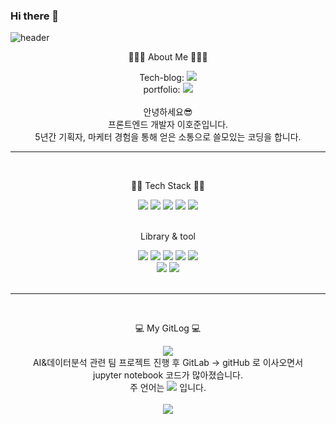 ### Hi there 👋

![header](https://capsule-render.vercel.app/api?type=waving&color=auto&height=300&section=header&text=hojun%20Dev!&fontSize=90)


<div align="center">
<p> 🤸🏽‍♂️ About Me 🤸🏽‍♂️ </p>
Tech-blog: <a href="https://velog.io/@ho2yahh" target="_blank"><img src="https://img.shields.io/badge/Velog-20C997?style=flat&logo=Velog&logoColor=white"/></a>
	<br>
	portfolio: <a href="https://www.notion.so/b79cb7a85b3040fe96036795ed2e1cec" target="_blank"><img src="https://img.shields.io/badge/Notion-000000?style=flat&logo=Notion &logoColor=white" /></a> <br>

  <br/>
  안녕하세요😎<br>
	프론트엔드 개발자 이호준입니다.
<br/>
5년간 기획자, 마케터 경험을 통해 얻은 소통으로 쓸모있는 코딩을 합니다.
<br/>
</div>

---
<br/>

<div align="center">
<p>👩‍💻 Tech Stack 👩‍💻 </p>
<img src="https://img.shields.io/badge/Javascript-F7DF1E?style=flat&logo=Javascript&logoColor=white"/>
	<img src="https://img.shields.io/badge/React-61DAFB?style=flat&logo=React&logoColor=white" />
	<img src="https://img.shields.io/badge/HTML5-E34F26?style=flat&logo=HTML5&logoColor=white" />
	<img src="https://img.shields.io/badge/CSS3-1572B6?style=flat&logo=CSS3&logoColor=white" />
  	<img src="https://img.shields.io/badge/Node.js-339933?style=flat&logo=Node.js&logoColor=white" />
</div>
<br/>
<div align="center">
<p> Library & tool </p>
<img src="https://img.shields.io/badge/Socket.io-010101?style=flat&logo=Socket.io&logoColor=white"/>
	<img src="https://img.shields.io/badge/React Query-FF4154?style=flat&logo=React Query&logoColor=white" />
	<img src="https://img.shields.io/badge/Tailwind CSS-06B6D4?style=flat&logo=Tailwind CSS&logoColor=white" />
	<img src="https://img.shields.io/badge/zustand-1572B6?style=flat&logo=zustand&logoColor=white" />
  	<img src="https://img.shields.io/badge/recoil-339933?style=flat&logo=recoil&logoColor=white" />
    <br/>
      	<img src="https://img.shields.io/badge/GitHub-181717?style=flat&logo=GitHub&logoColor=white" />
          	<img src="https://img.shields.io/badge/Visual Studio Code-007ACC?style=flat&logo=Visual Studio Code&logoColor=white" />
</div>

<br/>

---

<br/>
<div align="center">
<p>💻 My GitLog 💻 </p>
<div align="center">
<img src="https://github-readme-stats.vercel.app/api/top-langs/?username=hozunlee&layout=compact">
<br>
AI&데이터분석 관련 팀 프로젝트 진행 후 GitLab -> gitHub 로 이사오면서<br> jupyter notebook 코드가 많아졌습니다.
<br>
주 언어는 <img src="https://img.shields.io/badge/Javascript-F7DF1E?style=flat&logo=Javascript&logoColor=white"/> 입니다.
<br><br>
<img src="https://github-readme-stats.vercel.app/api?username=hozunlee&show_icons=true">
</div>


<!--
**hozunlee/hozunlee** is a ✨ _special_ ✨ repository because its `README.md` (this file) appears on your GitHub profile.


Here are some ideas to get you started:

- 🔭 I’m currently working on ...
- 🌱 I’m currently learning ...
- 👯 I’m looking to collaborate on ...
- 🤔 I’m looking for help with ...
- 💬 Ask me about ...
- 📫 How to reach me: ...
- 😄 Pronouns: ...
- ⚡ Fun fact: ...
-->

